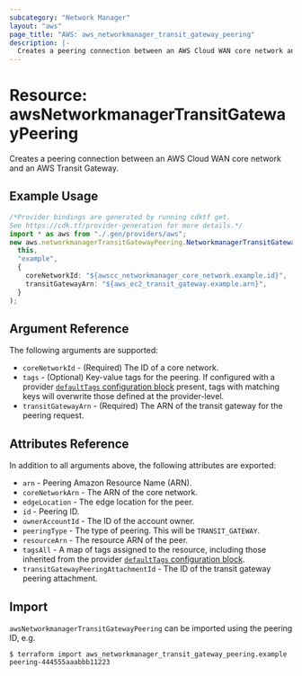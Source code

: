 ```yaml
---
subcategory: "Network Manager"
layout: "aws"
page_title: "AWS: aws_networkmanager_transit_gateway_peering"
description: |-
  Creates a peering connection between an AWS Cloud WAN core network and an AWS Transit Gateway.
---
```


# Resource: awsNetworkmanagerTransitGatewayPeering

Creates a peering connection between an AWS Cloud WAN core network and an AWS Transit Gateway.

## Example Usage

```typescript
/*Provider bindings are generated by running cdktf get.
See https://cdk.tf/provider-generation for more details.*/
import * as aws from "./.gen/providers/aws";
new aws.networkmanagerTransitGatewayPeering.NetworkmanagerTransitGatewayPeering(
  this,
  "example",
  {
    coreNetworkId: "${awscc_networkmanager_core_network.example.id}",
    transitGatewayArn: "${aws_ec2_transit_gateway.example.arn}",
  }
);

```

## Argument Reference

The following arguments are supported:

* `coreNetworkId` - (Required) The ID of a core network.
* `tags` - (Optional) Key-value tags for the peering. If configured with a provider [`defaultTags` configuration block](https://registry.terraform.io/providers/hashicorp/aws/latest/docs#default_tags-configuration-block) present, tags with matching keys will overwrite those defined at the provider-level.
* `transitGatewayArn` - (Required) The ARN of the transit gateway for the peering request.

## Attributes Reference

In addition to all arguments above, the following attributes are exported:

* `arn` - Peering Amazon Resource Name (ARN).
* `coreNetworkArn` - The ARN of the core network.
* `edgeLocation` - The edge location for the peer.
* `id` - Peering ID.
* `ownerAccountId` - The ID of the account owner.
* `peeringType` - The type of peering. This will be `TRANSIT_GATEWAY`.
* `resourceArn` - The resource ARN of the peer.
* `tagsAll` - A map of tags assigned to the resource, including those inherited from the provider [`defaultTags` configuration block](https://registry.terraform.io/providers/hashicorp/aws/latest/docs#default_tags-configuration-block).
* `transitGatewayPeeringAttachmentId` - The ID of the transit gateway peering attachment.

## Import

`awsNetworkmanagerTransitGatewayPeering` can be imported using the peering ID, e.g.

```console
$ terraform import aws_networkmanager_transit_gateway_peering.example peering-444555aaabbb11223
```
